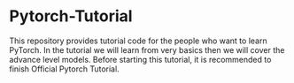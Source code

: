 # Pytorch-Tutorial
This repository provides tutorial code for the people who want to learn PyTorch. In the tutorial we will learn from very basics then we will cover the advance level models. Before starting this tutorial, it is recommended to finish Official Pytorch Tutorial. 
